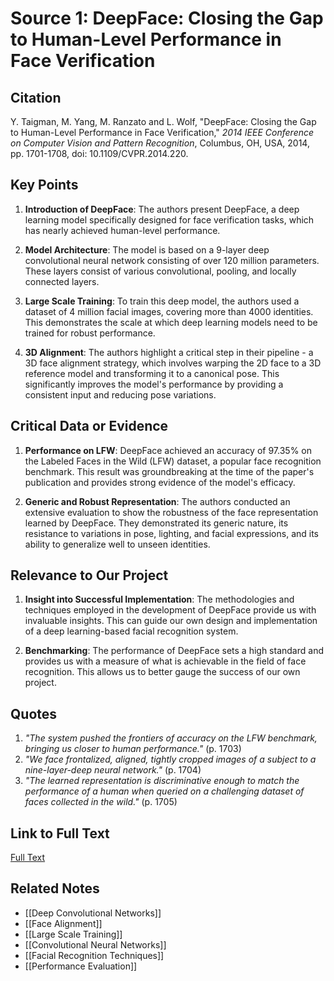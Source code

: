 # Source 1: DeepFace: Closing the Gap to Human-Level Performance in Face Verification

## Citation

Y. Taigman, M. Yang, M. Ranzato and L. Wolf, "DeepFace: Closing the Gap to Human-Level Performance in Face Verification," _2014 IEEE Conference on Computer Vision and Pattern Recognition_, Columbus, OH, USA, 2014, pp. 1701-1708, doi: 10.1109/CVPR.2014.220.

## Key Points

1. **Introduction of DeepFace**: The authors present DeepFace, a deep learning model specifically designed for face verification tasks, which has nearly achieved human-level performance. 

2. **Model Architecture**: The model is based on a 9-layer deep convolutional neural network consisting of over 120 million parameters. These layers consist of various convolutional, pooling, and locally connected layers.

3. **Large Scale Training**: To train this deep model, the authors used a dataset of 4 million facial images, covering more than 4000 identities. This demonstrates the scale at which deep learning models need to be trained for robust performance.

4. **3D Alignment**: The authors highlight a critical step in their pipeline - a 3D face alignment strategy, which involves warping the 2D face to a 3D reference model and transforming it to a canonical pose. This significantly improves the model's performance by providing a consistent input and reducing pose variations.

## Critical Data or Evidence

1. **Performance on LFW**: DeepFace achieved an accuracy of 97.35% on the Labeled Faces in the Wild (LFW) dataset, a popular face recognition benchmark. This result was groundbreaking at the time of the paper's publication and provides strong evidence of the model's efficacy.

2. **Generic and Robust Representation**: The authors conducted an extensive evaluation to show the robustness of the face representation learned by DeepFace. They demonstrated its generic nature, its resistance to variations in pose, lighting, and facial expressions, and its ability to generalize well to unseen identities.

## Relevance to Our Project

1. **Insight into Successful Implementation**: The methodologies and techniques employed in the development of DeepFace provide us with invaluable insights. This can guide our own design and implementation of a deep learning-based facial recognition system.

2. **Benchmarking**: The performance of DeepFace sets a high standard and provides us with a measure of what is achievable in the field of face recognition. This allows us to better gauge the success of our own project.

## Quotes

1. _"The system pushed the frontiers of accuracy on the LFW benchmark, bringing us closer to human performance."_ (p. 1703)
2. _"We face frontalized, aligned, tightly cropped images of a subject to a nine-layer-deep neural network."_ (p. 1704)
3. _"The learned representation is discriminative enough to match the performance of a human when queried on a challenging dataset of faces collected in the wild."_ (p. 1705)

## Link to Full Text

[Full Text](https://ieeexplore.ieee.org/document/7298682)

## Related Notes

- [[Deep Convolutional Networks]]
- [[Face Alignment]]
- [[Large Scale Training]]
- [[Convolutional Neural Networks]]
- [[Facial Recognition Techniques]]
- [[Performance Evaluation]]
